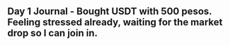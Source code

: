 ## Day 1 Journal - Bought USDT with 500 pesos. Feeling stressed already, waiting for the market drop so I can join in.
